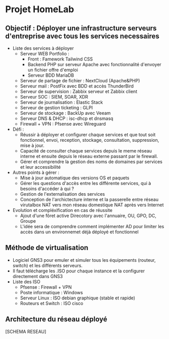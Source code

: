 # Projet HomeLab

## Objectif : Déployer une infrastructure serveurs d'entreprise avec tous les services necessaires
* Liste des services à déployer 
	* Serveur WEB Portfolio : 
        * Front : Famework Tailwind CSS 
        * Backend PHP sur serveur Apache avec fonctionnalité d'envoyer un fichier offre d'emploi
        * Serveur BDD MariaDB
	* Serveur de partage de fichier : NextCloud (Apache&PHP)
	* Serveur mail : PostFix avec BDD et accès ThunderBird
    * Serveur de supervision : Zabbix serveur et Zabbix client
	* Serveur SOC : SIEM, SOAR, XDR
	* Serveur de journalisation : Elastic Stack
	* Serveur de gestion ticketing : GLPI
	* Serveur de stockage : BackUp avec Veeam
	* Serveur DNS & DHCP : isc-dhcp et dnsmasq 
	* Firewall + VPN : Pfsense avec Wireguard
* Défi : 
	* Réussir à déployer et configurer chaque services et que tout soit fonctionnel, envoi, reception, stockage, consultation, suppression, mise à jour.
	* Capacité de consulter chaque services depuis le meme réseau interne et ensuite depuis le réseau externe passant par le firewall.
    * Gérer et comprendre la gestion des noms de domaines par services et leur accessibilité
* Autres points à gérer :
	* Mise à jour automatique des versions OS et paquets
	* Gérer les questions d'accès entre les différente services, qui à besoins d'accéder à qui ? 
	* Gestion de l'externalisation des services
	* Conception de l'archictecture interne et la passerelle entre réseau virutalbox NAT vers mon réseau domestique NAT après vers Internet
* Evolution et compléxification en cas de réussite
    * Ajout d'une fôret active Direcotory avec l'annuaire, OU, GPO, DC, Groupe
    * L'idée sera de comprendre comment implémenter AD pour limiter les accès dans un environnemet déjà déployé et fonctionnel

## Méthode de virtualisation 
* Logiciel GNS3 pour emuler et simuler tous les équipements (routeur, switch) et les différents serveurs.
* Il faut télécharge les .ISO pour chaque instance et la configurer directement dans GNS3
* Liste des ISO
    * Pfsense : Firewall + VPN
    * Poste informatique : Windows
    * Serveur Linux : ISO debian graphique (stable et rapide)
    * Routeurs et Switch : ISO cisco

## Architecture du réseau déployé

[SCHEMA RESEAU]


